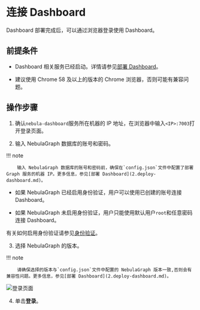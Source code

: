 # 连接 Dashboard

Dashboard 部署完成后，可以通过浏览器登录使用 Dashboard。

## 前提条件

- Dashboard 相关服务已经启动。详情请参见[部署 Dashboard](2.deploy-dashboard.md)。

- 建议使用 Chrome 58 及以上的版本的 Chrome 浏览器，否则可能有兼容问题。

## 操作步骤

1. 确认`nebula-dashboard`服务所在机器的 IP 地址，在浏览器中输入`<IP>:7003`打开登录页面。

2. 输入 NebulaGraph 数据库的账号和密码。

  !!! note

        输入 NebulaGraph 数据库的账号和密码前，确保在`config.json`文件中配置了部署 Graph 服务的机器 IP。更多信息，参见[部署 Dashboard](2.deploy-dashboard.md)。

  - 如果 NebulaGraph 已经启用身份验证，用户可以使用已创建的账号连接 Dashboard。

  - 如果 NebulaGraph 未启用身份验证，用户只能使用默认用户`root`和任意密码连接 Dashboard。

  有关如何启用身份验证请参见[身份验证](../7.data-security/1.authentication/1.authentication.md)。

3. 选择 NebulaGraph 的版本。

  !!! note

        请确保选择的版本与`config.json`文件中配置的 NebulaGraph 版本一致,否则会有兼容性问题。更多信息，参见[部署 Dashboard](2.deploy-dashboard.md)。

  ![登录页面](https://docs-cdn.nebula-graph.com.cn/figures/dashboard_login_page_2022-07-18_17-31-19_cn.png)

4. 单击**登录**。